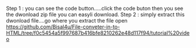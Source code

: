 Step 1 : you can see the code button.....click the code buton then you see the dwonload zip file you can easyli download.
Step 2 : simply extract this dwonload file....go where you extract the file open 
https://github.com/Bisal4u/File-conveter-in-to-HTML/tree/f0c5454a5f997687b416bfe8210262e48d117f94/tutorial%20video

